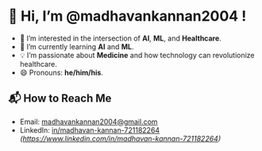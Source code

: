 # 👋 Hi, I’m @madhavankannan2004 !

- 👀 I’m interested in the intersection of **AI**, **ML**, and **Healthcare**.
- 🌱 I’m currently learning **AI** and **ML**.
- 💡 I’m passionate about **Medicine** and how technology can revolutionize healthcare.
- 😄 Pronouns: **he/him/his**.

## 📬 How to Reach Me

- Email: [madhavankannan2004@gmail.com](mailto:madhavankannan2004@gmail.com)
- LinkedIn: [in/madhavan-kannan-721182264](#) *(https://www.linkedin.com/in/madhavan-kannan-721182264)*
